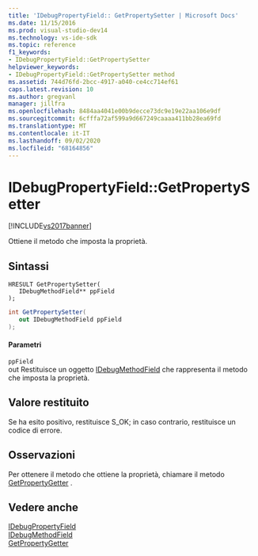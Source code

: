 ```yaml
---
title: 'IDebugPropertyField:: GetPropertySetter | Microsoft Docs'
ms.date: 11/15/2016
ms.prod: visual-studio-dev14
ms.technology: vs-ide-sdk
ms.topic: reference
f1_keywords:
- IDebugPropertyField::GetPropertySetter
helpviewer_keywords:
- IDebugPropertyField::GetPropertySetter method
ms.assetid: 744d76fd-2bcc-4917-a040-ce4cc714ef61
caps.latest.revision: 10
ms.author: gregvanl
manager: jillfra
ms.openlocfilehash: 8484aa4041e00b9decce73dc9e19e22aa106e9df
ms.sourcegitcommit: 6cfffa72af599a9d667249caaaa411bb28ea69fd
ms.translationtype: MT
ms.contentlocale: it-IT
ms.lasthandoff: 09/02/2020
ms.locfileid: "68164856"
---
```

# <a name="idebugpropertyfieldgetpropertysetter"></a>IDebugPropertyField::GetPropertySetter
[!INCLUDE[vs2017banner](../../../includes/vs2017banner.md)]

Ottiene il metodo che imposta la proprietà.  
  
## <a name="syntax"></a>Sintassi  
  
```cpp#  
HRESULT GetPropertySetter(   
   IDebugMethodField** ppField  
);  
```  
  
```csharp  
int GetPropertySetter(  
   out IDebugMethodField ppField  
);  
```  
  
#### <a name="parameters"></a>Parametri  
 `ppField`  
 out Restituisce un oggetto [IDebugMethodField](../../../extensibility/debugger/reference/idebugmethodfield.md) che rappresenta il metodo che imposta la proprietà.  
  
## <a name="return-value"></a>Valore restituito  
 Se ha esito positivo, restituisce S_OK; in caso contrario, restituisce un codice di errore.  
  
## <a name="remarks"></a>Osservazioni  
 Per ottenere il metodo che ottiene la proprietà, chiamare il metodo [GetPropertyGetter](../../../extensibility/debugger/reference/idebugpropertyfield-getpropertygetter.md) .  
  
## <a name="see-also"></a>Vedere anche  
 [IDebugPropertyField](../../../extensibility/debugger/reference/idebugpropertyfield.md)   
 [IDebugMethodField](../../../extensibility/debugger/reference/idebugmethodfield.md)   
 [GetPropertyGetter](../../../extensibility/debugger/reference/idebugpropertyfield-getpropertygetter.md)
